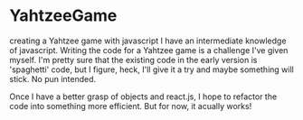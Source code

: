 # YahtzeeGame
creating a Yahtzee game with javascript
I have an intermediate knowledge of javascript.  Writing the code for a Yahtzee game 
is a challenge I've given myself. I'm pretty sure that the existing code
in the early version is 'spaghetti' code, but I figure, heck, I'll give it a try and
maybe something will stick. No pun intended.  

Once I have a better grasp of objects and react.js, I hope to refactor the code into
something more efficient.  But for now, it acually works!
